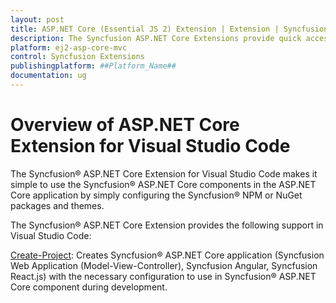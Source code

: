 ```yaml
---
layout: post
title: ASP.NET Core (Essential JS 2) Extension | Extension | Syncfusion
description: The Syncfusion ASP.NET Core Extensions provide quick access to create or configure the Syncfusion ASP.NET projects along with Essential JS 2 components.
platform: ej2-asp-core-mvc
control: Syncfusion Extensions
publishingplatform: ##Platform_Name##
documentation: ug
---
```


# Overview of ASP.NET Core Extension for Visual Studio Code

The Syncfusion® ASP.NET Core Extension for Visual Studio Code makes it simple to use the Syncfusion® ASP.NET Core components in the ASP.NET Core application by simply configuring the Syncfusion® NPM or NuGet packages and themes.

The Syncfusion® ASP.NET Core Extension provides the following support in Visual Studio Code:

[Create-Project](create-project): Creates Syncfusion® ASP.NET Core application (Syncfusion Web Application (Model-View-Controller), Syncfusion Angular, Syncfusion React.js) with the necessary configuration to use in Syncfusion® ASP.NET Core component during development.
